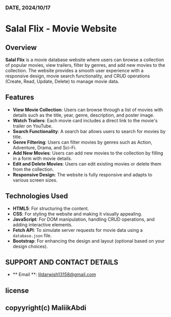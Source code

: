 
### DATE, 2024/10/17
# Salal Flix - Movie Website

## Overview

**Salal Flix** is a movie database website where users can browse a collection of popular movies, view trailers, filter by genres, and add new movies to the collection. The website provides a smooth user experience with a responsive design, movie search functionality, and CRUD operations (Create, Read, Update, Delete) to manage movie data.

## Features

- **View Movie Collection**: Users can browse through a list of movies with details such as the title, year, genre, description, and poster image.
- **Watch Trailers**: Each movie card includes a direct link to the movie's trailer on YouTube.
- **Search Functionality**: A search bar allows users to search for movies by title.
- **Genre Filtering**: Users can filter movies by genres such as Action, Adventure, Drama, and Sci-Fi.
- **Add New Movies**: Users can add new movies to the collection by filling in a form with movie details.
- **Edit and Delete Movies**: Users can edit existing movies or delete them from the collection.
- **Responsive Design**: The website is fully responsive and adapts to various screen sizes.

## Technologies Used

- **HTML5**: For structuring the content.
- **CSS**: For styling the website and making it visually appealing.
- **JavaScript**: For DOM manipulation, handling CRUD operations, and adding interactive elements.
- **Fetch API**: To simulate server requests for movie data using a `database.json` file.
- **Bootstrap**: For enhancing the design and layout (optional based on your design choices).


## SUPPORT AND CONTACT DETAILS
- ** Email **: lildarwish13158@gmail.com
## license

## copyyright(c) MaliikAbdi



